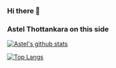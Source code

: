 ### Hi there 👋

### Astel Thottankara on this side

[![Astel's github stats](https://github-readme-stats.vercel.app/api?username=astonizer&show_icons=true&theme=radical)](https://github.com/astonizer/github-readme-stats)

[![Top Langs](https://github-readme-stats.vercel.app/api/top-langs/?username=astonizer&layout=compact&theme=radical)](https://github.com/astonizer/github-readme-stats)
